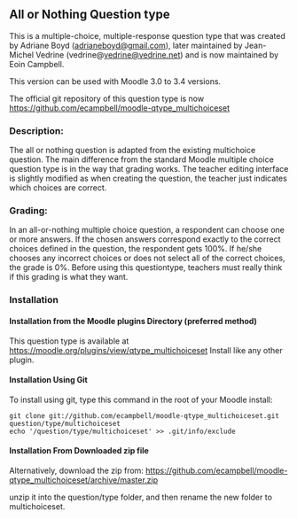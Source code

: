 All or Nothing Question type
----------------------------

This is a multiple-choice, multiple-response question type that was created by
Adriane Boyd (adrianeboyd@gmail.com), later maintained by Jean-Michel Vedrine (vedrine@vedrine@vedrine.net)
and is now maintained by Eoin Campbell.

This version can be used with Moodle 3.0 to 3.4 versions.

The official git repository of this question type is now https://github.com/ecampbell/moodle-qtype_multichoiceset

### Description:

The all or nothing question is adapted from the existing multichoice question.
The main difference from the standard Moodle multiple choice question type is
in the way that grading works.
The teacher editing interface is slightly modified as when creating the question, the teacher just
indicates which choices are correct.

### Grading:

In an all-or-nothing multiple choice question, a respondent can choose one or more answers.
If the chosen answers correspond exactly to the correct choices defined in the question, the respondent gets 100%.
If he/she chooses any incorrect choices or does not select all of the correct choices, the grade is 0%.
Before using this questiontype, teachers must really think if this grading is what they want.

### Installation

#### Installation from the Moodle plugins Directory (preferred method)
This question type is available at https://moodle.org/plugins/view/qtype_multichoiceset
Install like any other plugin.

#### Installation Using Git

To install using git, type this command in the
root of your Moodle install:

    git clone git://github.com/ecampbell/moodle-qtype_multichoiceset.git question/type/multichoiceset
    echo '/question/type/multichoiceset' >> .git/info/exclude

#### Installation From Downloaded zip file

Alternatively, download the zip from:
  https://github.com/ecampbell/moodle-qtype_multichoiceset/archive/master.zip

unzip it into the question/type folder, and then rename the new folder to multichoiceset.
